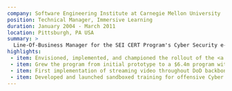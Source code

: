 ```yaml
---
company: Software Engineering Institute at Carnegie Mellon University
position: Technical Manager, Immersive Learning
duration: January 2004 - March 2011
location: Pittsburgh, PA USA
summary: >
  Line-Of-Business Manager for the SEI CERT Program's Cyber Security e-learning support for the U.S. Department of Defense (DoD) and Federal civilian agencies.
highlights:
 - item: Envisioned, implemented, and championed the rollout of the <a href="https://fedvte.usalearning.gov/" target="_blank">Virtual Training Environment (VTE)</a>, offering on-demand hands-on training for 125,000 Cybersecurity and IT staff across the globe
 - item: Grew the program from initial prototype to a $6.4m program with a staff of 18 software developers, infrastructure engineers, and product specialists
 - item: First implementation of streaming video throughout DoD backbone networks
 - item: Developed and launched sandboxed training for offensive Cyber capabilities
---
```

